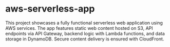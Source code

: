 # aws-serverless-app
This project showcases a fully functional serverless web application using AWS services. The app features static web content hosted on S3, API endpoints via API Gateway, backend logic with Lambda functions, and data storage in DynamoDB. Secure content delivery is ensured with CloudFront.
